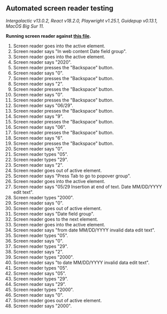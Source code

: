 ## Automated screen reader testing

_Intergalactic v13.0.2, React v18.2.0, Playwright v1.25.1,
Guidepup v0.13.1, MacOS Big Sur 11._

**Running screen reader against [this file](https://github.com/semrush/intergalactic/blob/master/website/docs/components/date-picker/examples/datepicker.jsx).**

1. Screen reader goes into the active element.
2. Screen reader says "In web content Date field group".
3. Screen reader goes into the active element.
4. Screen reader says "2020".
5. Screen reader presses the "Backspace" button.
6. Screen reader says "0".
7. Screen reader presses the "Backspace" button.
8. Screen reader says "2".
9. Screen reader presses the "Backspace" button.
10. Screen reader says "0".
11. Screen reader presses the "Backspace" button.
12. Screen reader says "06/29".
13. Screen reader presses the "Backspace" button.
14. Screen reader says "9".
15. Screen reader presses the "Backspace" button.
16. Screen reader says "06".
17. Screen reader presses the "Backspace" button.
18. Screen reader says "6".
19. Screen reader presses the "Backspace" button.
20. Screen reader says "0".
21. Screen reader types "05".
22. Screen reader types "29".
23. Screen reader says "2".
24. Screen reader goes out of active element.
25. Screen reader says "Press Tab to go to popover group".
26. Screen reader goes into the active element.
27. Screen reader says "05/29 Insertion at end of text. Date MM/DD/YYYY edit text".
28. Screen reader types "2000".
29. Screen reader says "0".
30. Screen reader goes out of active element.
31. Screen reader says "Date field group".
32. Screen reader goes to the next element.
33. Screen reader goes into the active element.
34. Screen reader says "from date MM/DD/YYYY invalid data edit text".
35. Screen reader types "05".
36. Screen reader says "0".
37. Screen reader types "29".
38. Screen reader says "2".
39. Screen reader types "2000".
40. Screen reader says "to date MM/DD/YYYY invalid data edit text".
41. Screen reader types "05".
42. Screen reader says "05".
43. Screen reader types "29".
44. Screen reader says "29".
45. Screen reader types "2000".
46. Screen reader says "0".
47. Screen reader goes out of active element.
48. Screen reader says "2000".
